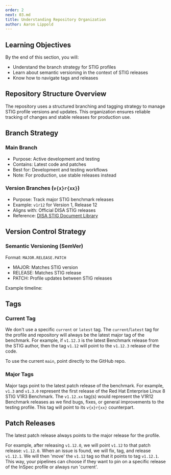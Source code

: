 ```yaml
---
order: 2
next: 03.md
title: Understanding Repository Organization
author: Aaron Lippold
---
```


## Learning Objectives

By the end of this section, you will:

- Understand the branch strategy for STIG profiles
- Learn about semantic versioning in the context of STIG releases
- Know how to navigate tags and releases

## Repository Structure Overview

The repository uses a structured branching and tagging strategy to manage STIG profile versions and updates. This organization ensures reliable tracking of changes and stable releases for production use.

## Branch Strategy

### Main Branch

- Purpose: Active development and testing
- Contains: Latest code and patches
- Best for: Development and testing workflows
- Note: For production, use stable releases instead

### Version Branches (`v{x}r{xx}`)

- Purpose: Track major STIG benchmark releases
- Example: `v1r12` for Version 1, Release 12
- Aligns with: Official DISA STIG releases
- Reference: [DISA STIG Document Library](https://public.cyber.mil/stigs/downloads/)

## Version Control Strategy

### Semantic Versioning (SemVer)

Format: `MAJOR.RELEASE.PATCH`

- MAJOR: Matches STIG version
- RELEASE: Matches STIG release
- PATCH: Profile updates between STIG releases

Example timeline:

## Tags

### Current Tag

We don't use a specific `current` or `latest` tag. The `current`/`latest` tag for the profile and repository will always be the latest major tag of the benchmark. For example, if `v1.12.3` is the latest Benchmark release from the STIG author, then the tag `v1.12` will point to the `v1.12.3` release of the code.

To use the current `main`, point directly to the GitHub repo.

### Major Tags

Major tags point to the latest patch release of the benchmark. For example, `v1.3` and `v1.3.0` represent the first release of the Red Hat Enterprise Linux 8 STIG V1R3 Benchmark. The `v1.12.xx` tag(s) would represent the V1R12 Benchmark releases as we find bugs, fixes, or general improvements to the testing profile. This tag will point to its `v{x}r{xx}` counterpart.

## Patch Releases

The latest patch release always points to the major release for the profile.

For example, after releasing `v1.12.0`, we will point `v1.12` to that patch release: `v1.12.0`. When an issue is found, we will fix, tag, and release `v1.12.1`. We will then 'move' the `v1.12` tag so that it points to tag `v1.12.1`. This way, your pipelines can choose if they want to pin on a specific release of the InSpec profile or always run 'current'.
